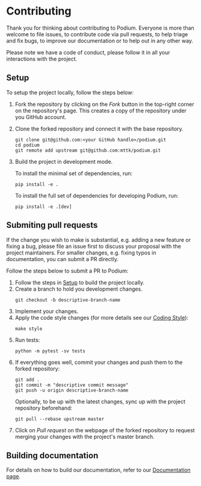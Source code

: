 # Contributing

Thank you for thinking about contributing to Podium. Everyone is more than welcome to file issues, to contribute code via pull requests, to help triage and fix bugs, to improve our documentation or to help out in any other way.

Please note we have a code of conduct, please follow it in all your interactions with the project.

## Setup

To setup the project locally, follow the steps below:

1. Fork the repository by clicking on the *Fork* button in the top-right corner on the repository's page. This creates a copy of the repository under you GitHub account.

2. Clone the forked repository and connect it with the base repository.
   ```
   git clone git@github.com:<your GitHub handle>/podium.git
   cd podium
   git remote add upstream git@github.com:mttk/podium.git
   ```

3. Build the project in development mode.

   To install the minimal set of dependencies, run:
   ```
   pip install -e .
   ```

   To install the full set of dependencies for developing Podium, run:
   ```
   pip install -e .[dev]
   ```

## Submiting pull requests

If the change you wish to make is substantial, e.g. adding a new feature or fixing a bug, please file an issue first to discuss your proposal with the project maintainers. For smaller changes, e.g. fixing typos in documentation, you can submit a PR directly.

Follow the steps below to submit a PR to Podium:

1. Follow the steps in [Setup](https://github.com/mttk/podium/CONTRIBUTING.md#setup) to build the project locally.
2. Create a branch to hold you development changes.
   ```
   git checkout -b descriptive-branch-name
   ```
3. Implement your changes.
4. Apply the code style changes (for more details see our [Coding Style](https://github.com/mttk/podium#code-style-standards)):
   ```
   make style 
   ```
5. Run tests:
   ```
   python -m pytest -sv tests
   ```
6. If everything goes well, commit your changes and push them to the forked repository:
   ```
   git add .
   git commit -m "descriptive commit message"
   git push -u origin descriptive-branch-name
   ```
   Optionally, to be up with the latest changes, sync up with the project repository beforehand: 
   ```
   git pull --rebase upstream master
   ```
7. Click on *Pull request* on the webpage of the forked repository to request merging your changes with the project's master branch.

## Building documentation

For details on how to build our documentation, refer to our [Documentation page](https://github.com/mttk/podium/docs).

